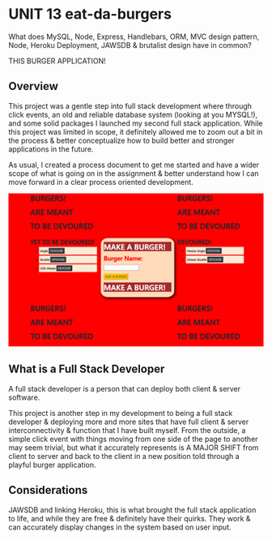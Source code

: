 # UNIT 13 eat-da-burgers

What does MySQL, Node, Express, Handlebars, ORM, MVC design pattern, Node, Heroku Deployment, JAWSDB & brutalist design have in common?

THIS BURGER APPLICATION!

## Overview

This project was a gentle step into full stack development where through click events, an old and reliable database system (looking at you MYSQL!), and some solid packages I launched my second full stack application. While this project was limited in scope, it definitely allowed me to zoom out a bit in the process & better conceptualize how to build better and stronger applications in the future.

As usual, I created a process document to get me started and have a wider scope of what is going on in the assignment & better understand how I can move forward in a clear process oriented development.

![burger-app](./resources/burger-app.png)

## What is a Full Stack Developer

A full stack developer is a person that can deploy both client & server software. 

This project is another step in my development to being a full stack developer & deploying more and more sites that have full client & server interconnectivity & function that I have built myself. From the outside, a simple click event with things moving from one side of the page to another may seem trivial, but what it accurately represents is A MAJOR SHIFT from client to server and back to the client in a new position told through a playful burger application.

## Considerations

JAWSDB and linking Heroku, this is what brought the full stack application to life, and while they are free & definitely have their quirks. They work & can accurately display changes in the system based on user input. 